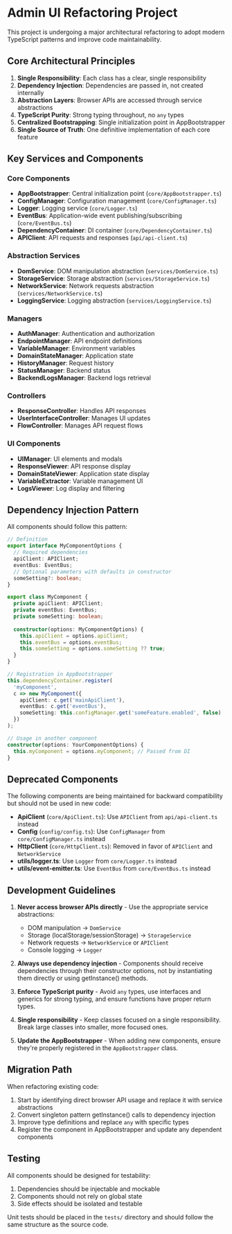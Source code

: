 # Admin UI Refactoring Project

This project is undergoing a major architectural refactoring to adopt modern TypeScript patterns and improve code maintainability.

## Core Architectural Principles

1. **Single Responsibility**: Each class has a clear, single responsibility
2. **Dependency Injection**: Dependencies are passed in, not created internally
3. **Abstraction Layers**: Browser APIs are accessed through service abstractions
4. **TypeScript Purity**: Strong typing throughout, no `any` types
5. **Centralized Bootstrapping**: Single initialization point in AppBootstrapper
6. **Single Source of Truth**: One definitive implementation of each core feature

## Key Services and Components

### Core Components

- **AppBootstrapper**: Central initialization point (`core/AppBootstrapper.ts`)
- **ConfigManager**: Configuration management (`core/ConfigManager.ts`)
- **Logger**: Logging service (`core/Logger.ts`)
- **EventBus**: Application-wide event publishing/subscribing (`core/EventBus.ts`)
- **DependencyContainer**: DI container (`core/DependencyContainer.ts`)
- **APIClient**: API requests and responses (`api/api-client.ts`)

### Abstraction Services

- **DomService**: DOM manipulation abstraction (`services/DomService.ts`)
- **StorageService**: Storage abstraction (`services/StorageService.ts`)
- **NetworkService**: Network requests abstraction (`services/NetworkService.ts`)
- **LoggingService**: Logging abstraction (`services/LoggingService.ts`)

### Managers

- **AuthManager**: Authentication and authorization
- **EndpointManager**: API endpoint definitions
- **VariableManager**: Environment variables
- **DomainStateManager**: Application state
- **HistoryManager**: Request history
- **StatusManager**: Backend status
- **BackendLogsManager**: Backend logs retrieval

### Controllers

- **ResponseController**: Handles API responses
- **UserInterfaceController**: Manages UI updates
- **FlowController**: Manages API request flows

### UI Components

- **UIManager**: UI elements and modals
- **ResponseViewer**: API response display
- **DomainStateViewer**: Application state display
- **VariableExtractor**: Variable management UI
- **LogsViewer**: Log display and filtering

## Dependency Injection Pattern

All components should follow this pattern:

```typescript
// Definition
export interface MyComponentOptions {
  // Required dependencies
  apiClient: APIClient;
  eventBus: EventBus;
  // Optional parameters with defaults in constructor
  someSetting?: boolean;
}

export class MyComponent {
  private apiClient: APIClient;
  private eventBus: EventBus;
  private someSetting: boolean;
  
  constructor(options: MyComponentOptions) {
    this.apiClient = options.apiClient;
    this.eventBus = options.eventBus;
    this.someSetting = options.someSetting ?? true;
  }
}

// Registration in AppBootstrapper
this.dependencyContainer.register(
  'myComponent',
  c => new MyComponent({
    apiClient: c.get('mainApiClient'),
    eventBus: c.get('eventBus'),
    someSetting: this.configManager.get('someFeature.enabled', false)
  })
);

// Usage in another component
constructor(options: YourComponentOptions) {
  this.myComponent = options.myComponent; // Passed from DI
}
```

## Deprecated Components

The following components are being maintained for backward compatibility but should not be used in new code:

- **ApiClient** (`core/ApiClient.ts`): Use `APIClient` from `api/api-client.ts` instead
- **Config** (`config/config.ts`): Use `ConfigManager` from `core/ConfigManager.ts` instead
- **HttpClient** (`core/HttpClient.ts`): Removed in favor of `APIClient` and `NetworkService`
- **utils/logger.ts**: Use `Logger` from `core/Logger.ts` instead
- **utils/event-emitter.ts**: Use `EventBus` from `core/EventBus.ts` instead

## Development Guidelines

1. **Never access browser APIs directly** - Use the appropriate service abstractions:
   - DOM manipulation → `DomService`
   - Storage (localStorage/sessionStorage) → `StorageService`
   - Network requests → `NetworkService` or `APIClient`
   - Console logging → `Logger`

2. **Always use dependency injection** - Components should receive dependencies through their constructor options, not by instantiating them directly or using getInstance() methods.

3. **Enforce TypeScript purity** - Avoid `any` types, use interfaces and generics for strong typing, and ensure functions have proper return types.

4. **Single responsibility** - Keep classes focused on a single responsibility. Break large classes into smaller, more focused ones.

5. **Update the AppBootstrapper** - When adding new components, ensure they're properly registered in the `AppBootstrapper` class.

## Migration Path

When refactoring existing code:

1. Start by identifying direct browser API usage and replace it with service abstractions
2. Convert singleton pattern getInstance() calls to dependency injection
3. Improve type definitions and replace `any` with specific types
4. Register the component in AppBootstrapper and update any dependent components

## Testing

All components should be designed for testability:

1. Dependencies should be injectable and mockable
2. Components should not rely on global state
3. Side effects should be isolated and testable

Unit tests should be placed in the `tests/` directory and should follow the same structure as the source code. 